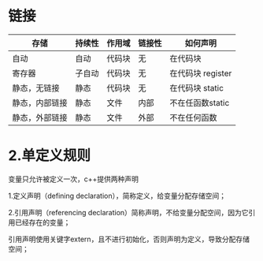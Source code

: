 # 链接

| 存储           | 持续性 | 作用域 | 链接性 | 如何声明          |
| -------------- | ------ | ------ | ------ | ----------------- |
| 自动           | 自动   | 代码块 | 无     | 在代码块          |
| 寄存器         | 子自动 | 代码块 | 无     | 在代码块 register |
| 静态，无链接   | 静态   | 代码块 | 无     | 在代码块  static  |
| 静态，内部链接 | 静态   | 文件   | 内部   | 不在任函数static  |
| 静态，外部链接 | 静态   | 文件   | 外部   | 不在任何函数      |

# 2.单定义规则

变量只允许被定义一次，c++提供两种声明

1.定义声明（defining declaration），简称定义，给变量分配存储空间；

2.引用声明（referencing declaration）简称声明，不给变量分配空间，因为它引用已经存在的变量；

引用声明使用关键字extern，且不进行初始化，否则声明为定义，导致分配存储空间；